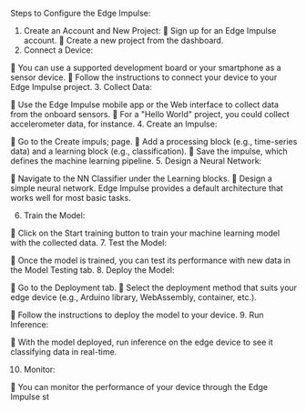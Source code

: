Steps to Configure the Edge Impulse:
1. Create an Account and New Project:
 Sign up for an Edge Impulse account.
 Create a new project from the dashboard.
2. Connect a Device:

 You can use a supported development board or your smartphone as a sensor
device.
 Follow the instructions to connect your device to your Edge Impulse project.
3. Collect Data:

 Use the Edge Impulse mobile app or the Web interface to collect data from the
onboard sensors.
 For a "Hello World" project, you could collect accelerometer data, for instance.
4. Create an Impulse:

 Go to the Create impuls; page.
 Add a processing block (e.g., time-series data) and a learning block (e.g.,
classification).
 Save the impulse, which defines the machine learning pipeline.
5. Design a Neural Network:

 Navigate to the NN Classifier under the Learning blocks.
 Design a simple neural network. Edge Impulse provides a default architecture that
works well for most basic tasks.

6. Train the Model:

 Click on the Start training button to train your machine learning model with the
collected data.
7. Test the Model:

 Once the model is trained, you can test its performance with new data in the
Model Testing tab.
8. Deploy the Model:

 Go to the Deployment tab.
 Select the deployment method that suits your edge device (e.g., Arduino library,
WebAssembly, container, etc.).

 Follow the instructions to deploy the model to your device.
9. Run Inference:

 With the model deployed, run inference on the edge device to see it classifying
data in real-time.

10. Monitor:

 You can monitor the performance of your device through the Edge Impulse
st